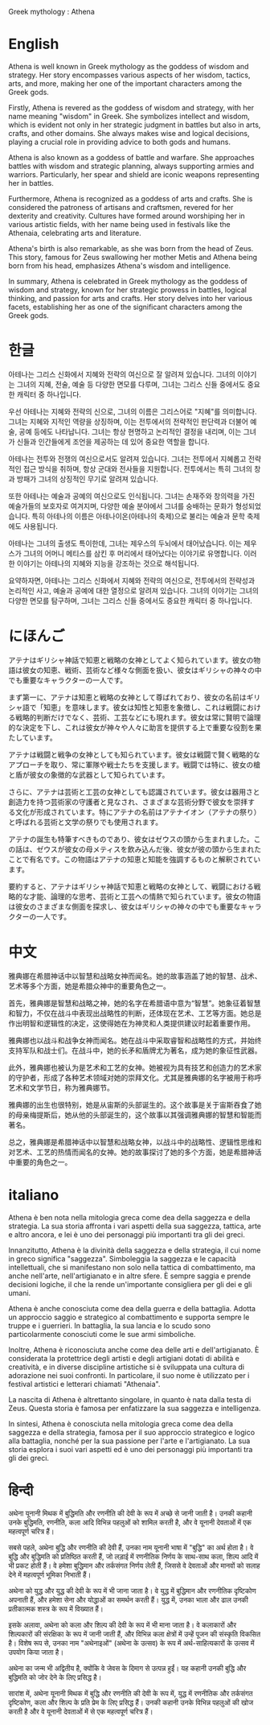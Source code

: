 Greek mythology : Athena

# English

Athena is well known in Greek mythology as the goddess of wisdom and strategy. Her story encompasses various aspects of her wisdom, tactics, arts, and more, making her one of the important characters among the Greek gods.

Firstly, Athena is revered as the goddess of wisdom and strategy, with her name meaning "wisdom" in Greek. She symbolizes intellect and wisdom, which is evident not only in her strategic judgment in battles but also in arts, crafts, and other domains. She always makes wise and logical decisions, playing a crucial role in providing advice to both gods and humans.

Athena is also known as a goddess of battle and warfare. She approaches battles with wisdom and strategic planning, always supporting armies and warriors. Particularly, her spear and shield are iconic weapons representing her in battles.

Furthermore, Athena is recognized as a goddess of arts and crafts. She is considered the patroness of artisans and craftsmen, revered for her dexterity and creativity. Cultures have formed around worshiping her in various artistic fields, with her name being used in festivals like the Athenaia, celebrating arts and literature.

Athena's birth is also remarkable, as she was born from the head of Zeus. This story, famous for Zeus swallowing her mother Metis and Athena being born from his head, emphasizes Athena's wisdom and intelligence.

In summary, Athena is celebrated in Greek mythology as the goddess of wisdom and strategy, known for her strategic prowess in battles, logical thinking, and passion for arts and crafts. Her story delves into her various facets, establishing her as one of the significant characters among the Greek gods.

# 한글

아테나는 그리스 신화에서 지혜와 전략의 여신으로 잘 알려져 있습니다. 그녀의 이야기는 그녀의 지혜, 전술, 예술 등 다양한 면모를 다루며, 그녀는 그리스 신들 중에서도 중요한 캐릭터 중 하나입니다.

우선 아테나는 지혜와 전략의 신으로, 그녀의 이름은 그리스어로 "지혜"를 의미합니다. 그녀는 지혜와 지적인 역량을 상징하며, 이는 전투에서의 전략적인 판단력과 더불어 예술, 공예 등에도 나타납니다. 그녀는 항상 현명하고 논리적인 결정을 내리며, 이는 그녀가 신들과 인간들에게 조언을 제공하는 데 있어 중요한 역할을 합니다.

아테나는 전투와 전쟁의 여신으로서도 알려져 있습니다. 그녀는 전투에서 지혜롭고 전략적인 접근 방식을 취하며, 항상 군대와 전사들을 지원합니다. 전투에서는 특히 그녀의 창과 방패가 그녀의 상징적인 무기로 알려져 있습니다.

또한 아테나는 예술과 공예의 여신으로도 인식됩니다. 그녀는 손재주와 창의력을 가진 예술가들의 보호자로 여겨지며, 다양한 예술 분야에서 그녀를 숭배하는 문화가 형성되었습니다. 특히 아테나의 이름은 아테나이온(아테나의 축제)으로 불리는 예술과 문학 축제에도 사용됩니다.

아테나는 그녀의 출생도 특이한데, 그녀는 제우스의 두뇌에서 태어났습니다. 이는 제우스가 그녀의 어머니 메티스를 삼킨 후 머리에서 태어났다는 이야기로 유명합니다. 이러한 이야기는 아테나의 지혜와 지능을 강조하는 것으로 해석됩니다.

요약하자면, 아테나는 그리스 신화에서 지혜와 전략의 여신으로, 전투에서의 전략성과 논리적인 사고, 예술과 공예에 대한 열정으로 알려져 있습니다. 그녀의 이야기는 그녀의 다양한 면모를 탐구하며, 그녀는 그리스 신들 중에서도 중요한 캐릭터 중 하나입니다.

# にほんご

アテナはギリシャ神話で知恵と戦略の女神としてよく知られています。彼女の物語は彼女の知恵、戦術、芸術など様々な側面を扱い、彼女はギリシャの神々の中でも重要なキャラクターの一人です。

まず第一に、アテナは知恵と戦略の女神として尊ばれており、彼女の名前はギリシャ語で「知恵」を意味します。彼女は知性と知恵を象徴し、これは戦闘における戦略的判断だけでなく、芸術、工芸などにも現れます。彼女は常に賢明で論理的な決定を下し、これは彼女が神々や人々に助言を提供する上で重要な役割を果たしています。

アテナは戦闘と戦争の女神としても知られています。彼女は戦闘で賢く戦略的なアプローチを取り、常に軍隊や戦士たちを支援します。戦闘では特に、彼女の槍と盾が彼女の象徴的な武器として知られています。

さらに、アテナは芸術と工芸の女神としても認識されています。彼女は器用さと創造力を持つ芸術家の守護者と見なされ、さまざまな芸術分野で彼女を崇拝する文化が形成されています。特にアテナの名前はアテナイオン（アテナの祭り）と呼ばれる芸術と文学の祭りでも使用されます。

アテナの誕生も特筆すべきものであり、彼女はゼウスの頭から生まれました。この話は、ゼウスが彼女の母メティスを飲み込んだ後、彼女が彼の頭から生まれたことで有名です。この物語はアテナの知恵と知能を強調するものと解釈されています。

要約すると、アテナはギリシャ神話で知恵と戦略の女神として、戦闘における戦略的な才能、論理的な思考、芸術と工芸への情熱で知られています。彼女の物語は彼女のさまざまな側面を探求し、彼女はギリシャの神々の中でも重要なキャラクターの一人です。

# 中文

雅典娜在希腊神话中以智慧和战略女神而闻名。她的故事涵盖了她的智慧、战术、艺术等多个方面，她是希腊众神中的重要角色之一。

首先，雅典娜是智慧和战略之神，她的名字在希腊语中意为“智慧”。她象征着智慧和智力，不仅在战斗中表现出战略性的判断，还体现在艺术、工艺等方面。她总是作出明智和逻辑性的决定，这使得她在为神灵和人类提供建议时起着重要作用。

雅典娜也以战斗和战争女神而闻名。她在战斗中采取睿智和战略性的方式，并始终支持军队和战士们。在战斗中，她的长矛和盾牌尤为著名，成为她的象征性武器。

此外，雅典娜也被认为是艺术和工艺的女神。她被视为具有技艺和创造力的艺术家的守护者，形成了各种艺术领域对她的崇拜文化。尤其是雅典娜的名字被用于称呼艺术和文学节日，称为雅典娜节。

雅典娜的出生也很特别，她是从宙斯的头部诞生的。这个故事是关于宙斯吞食了她的母亲梅提斯后，她从他的头部诞生的，这个故事以其强调雅典娜的智慧和智能而著名。

总之，雅典娜是希腊神话中以智慧和战略女神，以战斗中的战略性、逻辑性思维和对艺术、工艺的热情而闻名的女神。她的故事探讨了她的多个方面，她是希腊神话中重要的角色之一。

# italiano

Athena è ben nota nella mitologia greca come dea della saggezza e della strategia. La sua storia affronta i vari aspetti della sua saggezza, tattica, arte e altro ancora, e lei è uno dei personaggi più importanti tra gli dei greci.

Innanzitutto, Athena è la divinità della saggezza e della strategia, il cui nome in greco significa "saggezza". Simboleggia la saggezza e le capacità intellettuali, che si manifestano non solo nella tattica di combattimento, ma anche nell'arte, nell'artigianato e in altre sfere. È sempre saggia e prende decisioni logiche, il che la rende un'importante consigliera per gli dei e gli umani.

Athena è anche conosciuta come dea della guerra e della battaglia. Adotta un approccio saggio e strategico al combattimento e supporta sempre le truppe e i guerrieri. In battaglia, la sua lancia e lo scudo sono particolarmente conosciuti come le sue armi simboliche.

Inoltre, Athena è riconosciuta anche come dea delle arti e dell'artigianato. È considerata la protettrice degli artisti e degli artigiani dotati di abilità e creatività, e in diverse discipline artistiche si è sviluppata una cultura di adorazione nei suoi confronti. In particolare, il suo nome è utilizzato per i festival artistici e letterari chiamati "Athenaia".

La nascita di Athena è altrettanto singolare, in quanto è nata dalla testa di Zeus. Questa storia è famosa per enfatizzare la sua saggezza e intelligenza.

In sintesi, Athena è conosciuta nella mitologia greca come dea della saggezza e della strategia, famosa per il suo approccio strategico e logico alla battaglia, nonché per la sua passione per l'arte e l'artigianato. La sua storia esplora i suoi vari aspetti ed è uno dei personaggi più importanti tra gli dei greci.

# हिन्दी

अथेना यूनानी मिथक में बुद्धिमति और रणनीति की देवी के रूप में अच्छे से जानी जाती है। उनकी कहानी उनके बुद्धिमति, रणनीति, कला आदि विभिन्न पहलुओं को शामिल करती है, और वे यूनानी देवताओं में एक महत्वपूर्ण चरित्र हैं।

सबसे पहले, अथेना बुद्धि और रणनीति की देवी हैं, उनका नाम यूनानी भाषा में "बुद्धि" का अर्थ होता है। वे बुद्धि और बुद्धिमति को प्रतिष्ठित करती हैं, जो लड़ाई में रणनीतिक निर्णय के साथ-साथ कला, शिल्प आदि में भी प्रकट होती हैं। वे हमेशा बुद्धिमान और तर्कसंगत निर्णय लेती हैं, जिससे वे देवताओं और मानवों को सलाह देने में महत्वपूर्ण भूमिका निभाती हैं।

अथेना को युद्ध और युद्ध की देवी के रूप में भी जाना जाता है। वे युद्ध में बुद्धिमान और रणनीतिक दृष्टिकोण अपनाती हैं, और हमेशा सेना और योद्धाओं का समर्थन करती हैं। युद्ध में, उनका भाला और ढाल उनकी प्रतीकात्मक शस्त्र के रूप में विख्यात हैं।

इसके अलावा, अथेना को कला और शिल्प की देवी के रूप में भी माना जाता है। वे कलाकारों और शिल्पकारों की संरक्षिका के रूप में जानी जाती हैं, और विभिन्न कला क्षेत्रों में उन्हें पूजन की संस्कृति विकसित है। विशेष रूप से, उनका नाम "अथेनाइओं" (अथेना के उत्सव) के रूप में अर्थ-साहित्यकारों के उत्सव में उपयोग किया जाता है।

अथेना का जन्म भी अद्वितीय है, क्योंकि वे जेवस के दिमाग से उत्पन्न हुईं। यह कहानी उनकी बुद्धि और बुद्धिमति को जोर देने के लिए प्रसिद्ध है।

सारांश में, अथेना यूनानी मिथक में बुद्धि और रणनीति की देवी के रूप में, युद्ध में रणनीतिक और तर्कसंगत दृष्टिकोण, कला और शिल्प के प्रति प्रेम के लिए प्रसिद्ध हैं। उनकी कहानी उनके विभिन्न पहलुओं की खोज करती है और वे यूनानी देवताओं में से एक महत्वपूर्ण चरित्र हैं।

